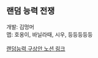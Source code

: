 ## 랜덤 능력 전쟁
개발: 김멍머<br>
맵: 호옹이, 바닐라때, 시우, 등등등등등
<br><br>
<a href="https://www.notion.so/1d2d7bf917bd8047a7a2c7ea7ff24da4?pvs=4">랜덤능력 구상안 노션 링크</a>
